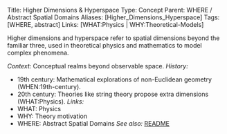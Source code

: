 Title: Higher Dimensions & Hyperspace
Type: Concept
Parent: WHERE / Abstract Spatial Domains
Aliases: [Higher_Dimensions_Hyperspace]
Tags: [WHERE, abstract]
Links: [WHAT:Physics | WHY:Theoretical-Models]

Higher dimensions and hyperspace refer to spatial dimensions beyond the familiar three, used in theoretical physics and mathematics to model complex phenomena.

_Context:_ Conceptual realms beyond observable space.
_History:_
- 19th century: Mathematical explorations of non-Euclidean geometry (WHEN:19th-century).
- 20th century: Theories like string theory propose extra dimensions (WHAT:Physics).
_Links:_
- WHAT: Physics
- WHY: Theory motivation
- WHERE: Abstract Spatial Domains
_See also:_ [README](README.md)
